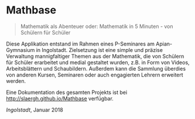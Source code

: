 # Mathbase
> Mathematik als Abenteuer oder: Mathematik in 5 Minuten - von Schülern für Schüler

Diese Applikation entstand im Rahmen eines P-Seminares am Apian-Gymnasium in Ingolstadt.
Zielsetzung ist eine simple und präzise Verwaltung mannigfaltiger Themen aus der Mathematik, die von Schülern für Schüler erarbeitet und medial gestaltet wurden, z.B. in Form von Videos, Arbeitsblättern und Schaubildern. Außerdem kann die Sammlung überdies von anderen Kursen, Seminaren oder auch engagierten Lehrern erweitert werden.

Eine Dokumentation des gesamten Projekts ist bei http://slaergh.github.io/Mathbase verfügbar.

_Ingolstadt_, Januar 2018
